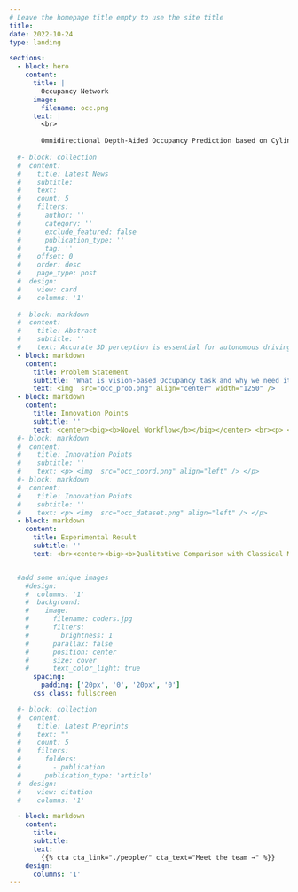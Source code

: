 ```yaml
---
# Leave the homepage title empty to use the site title
title:
date: 2022-10-24
type: landing

sections:
  - block: hero
    content:
      title: |
        Occupancy Network
      image:
        filename: occ.png
      text: |
        <br>
        
        Omnidirectional Depth-Aided Occupancy Prediction based on Cylindrical Voxel for Autonomous Driving
  
  #- block: collection
  #  content:
  #    title: Latest News
  #    subtitle:
  #    text:
  #    count: 5
  #    filters:
  #      author: ''
  #      category: ''
  #      exclude_featured: false
  #      publication_type: ''
  #      tag: ''
  #    offset: 0
  #    order: desc
  #    page_type: post
  #  design:
  #    view: card
  #    columns: '1'
  
  #- block: markdown
  #  content:
  #    title: Abstract
  #    subtitle: ''
  #    text: Accurate 3D perception is essential for autonomous driving. Traditional methods often struggle with geometric ambiguity and slow convergence due to a lack of geometric prior. To address this challenge, we use omnidirectional depth estimation, which is generated by our lab's XXXNET, to introduce geometric prior. Based on the depth information, We propose a cylindrical voxel-based Sketch-Coloring framework. Additionally, our approach introduces a cylindrical voxel representation based on polar coordinate, better aligning with the radial nature of panoramic camera views. This representation adjusts voxel density according to distance, boosting the performance of close proximity. We also build a virtual scene dataset with six fisheye cameras, addressing the lack of fisheye camera dataset in autonomous driving tasks. Experimental results demonstrate that our Sketch-Coloring network significantly enhances 3D perception performance, especially in nearby regions, which makes our method a promising solution for autonomous driving perception.
  - block: markdown
    content:
      title: Problem Statement
      subtitle: 'What is vision-based Occupancy task and why we need it?'
      text: <img  src="occ_prob.png" align="center" width="1250" />
  - block: markdown
    content:
      title: Innovation Points
      subtitle: ''
      text: <center><big><b>Novel Workflow</b></big></center> <br><p> <img  src="occ_workflow.png" align="left" /> </p> <br><center><big><b>Novel Cylinder Voxel Representation</b></big></center> <br><p> <img  src="occ_coord.png" align="left" /> </p> <br><center><big><b>Novel Dataset</b></big></center> <br><p> <img  src="occ_dataset.png" align="left" /> </p>
  #- block: markdown
  #  content:
  #    title: Innovation Points
  #    subtitle: ''
  #    text: <p> <img  src="occ_coord.png" align="left" /> </p>    
  #- block: markdown
  #  content:
  #    title: Innovation Points
  #    subtitle: ''
  #    text: <p> <img  src="occ_dataset.png" align="left" /> </p>    
  - block: markdown
    content:
      title: Experimental Result
      subtitle: ''
      text: <br><center><big><b>Qualitative Comparison with Classical Methods</b></big></center> <br><p> <img  src="more_occ.png" align="left" /> <br>Even in less voxels, we have achieved better reconstruction results, especially at close range. </p><br> <center><big><b>Demo Video</b></big></center> <br><center> It will be displayed later! </center>


  #add some unique images
    #design:
    #  columns: '1'
    #  background:
    #    image: 
    #      filename: coders.jpg
    #      filters:
    #        brightness: 1
    #      parallax: false
    #      position: center
    #      size: cover
    #      text_color_light: true
      spacing:
        padding: ['20px', '0', '20px', '0']
      css_class: fullscreen

  #- block: collection
  #  content:
  #    title: Latest Preprints
  #    text: ""
  #    count: 5
  #    filters:
  #      folders:
  #        - publication
  #      publication_type: 'article'
  #  design:
  #    view: citation
  #    columns: '1'

  - block: markdown
    content:
      title:
      subtitle:
      text: |
        {{% cta cta_link="./people/" cta_text="Meet the team →" %}}
    design:
      columns: '1'
---
```

